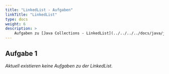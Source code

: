 ```yaml
---
title: "LinkedList - Aufgaben"
linkTitle: "LinkedList"
type: docs
weight: 6
description: >
    Aufgaben zu [Java Collections - LinkedList](../../../../docs/java/java-collections/07_linked_list)
---
```


## Aufgabe 1

_Aktuell existieren keine Aufgaben zu der LinkedList._
